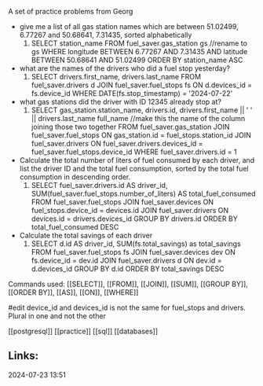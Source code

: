 A set of practice problems from Georg
-  give me a list of all gas station names which are between 51.02499, 6.77267 and 50.68641, 7.31435, sorted alphabetically
	1.  SELECT station_name
			FROM fuel_saver.gas_station gs //rename to gs
			WHERE longitude BETWEEN 6.77267 AND 7.31435
			AND latitude BETWEEN 50.68641 AND 51.02499
			ORDER BY station_name ASC
-  what are the names of the drivers who did a fuel stop yesterday?
	1. SELECT drivers.first_name, drivers.last_name
			FROM fuel_saver.drivers d
			JOIN fuel_saver.fuel_stops fs ON d.devices_id = fs.device_id
			WHERE DATE(fs.stop_timestamp) = '2024-07-22'
 - what gas stations did the driver with ID 12345 already stop at?
	1. SELECT gas_station.station_name, drivers.id, drivers.first_name || '  ' || drivers.last_name full_name //make this the name of  the column joining those two together
			FROM fuel_saver.gas_station
			JOIN fuel_saver.fuel_stops ON gas_station.id = fuel_stops.station_id
			JOIN fuel_saver.drivers ON fuel_saver.drivers.devices_id = fuel_saver.fuel_stops.device_id
			WHERE fuel_saver.drivers.id = 1
- Calculate the total number of liters of fuel consumed by each driver, and list the driver ID and the total fuel consumption, sorted by the total fuel consumption in descending order.
	1. SELECT fuel_saver.drivers.id AS driver_id, SUM(fuel_saver.fuel_stops.number_of_liters) AS total_fuel_consumed 
			FROM fuel_saver.fuel_stops
			JOIN fuel_saver.devices ON fuel_stops.device_id = devices.id
			JOIN fuel_saver.drivers ON devices.id = drivers.devices_id
			GROUP BY drivers.id
			ORDER BY total_fuel_consumed DESC
- Calculate the total savings of each driver 
	 1. SELECT d.id AS driver_id, SUM(fs.total_savings) as total_savings
		 FROM fuel_saver.fuel_stops fs
		 JOIN fuel_saver.devices dev ON fs.device_id = dev.id
		 JOIN fuel_saver.drivers d ON dev.id = d.devices_id
		 GROUP BY d.id
		 ORDER BY total_savings DESC

Commands used:
[[SELECT]], [[FROM]], [[JOIN]], [[SUM]], [[GROUP BY]], [[ORDER BY]], [[AS]], [[ON]], [[WHERE]]
 


#edit device_id and devices_id is not the same for fuel_stops and drivers. Plural in one and not the other 

[[postgresql]]
[[practice]]
[[sql]]
[[databases]]
## Links:


2024-07-23 13:51

